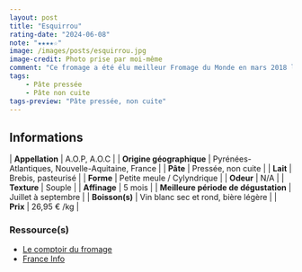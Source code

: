 ```yaml
---
layout: post
title: "Esquirrou"
rating-date: "2024-06-08"
note: "★★★★☆"
image: /images/posts/esquirrou.jpg
image-credit: Photo prise par moi-même
comment: "Ce fromage a été élu meilleur Fromage du Monde en mars 2018 lors de la 32è édition du concours World Championship Cheese Contest aux Etats-Unis. Il s'agit en réalité d'un  petit Ossau-iraty. <br><br> Je vous invite donc à découvrir ma fiche sur l'Ossau-Iraty."
tags:
    - Pâte pressée
    - Pâte non cuite
tags-preview: "Pâte pressée, non cuite"
---
```


## Informations

| **Appellation** | A.O.P, A.O.C |
| **Origine géographique** | Pyrénées-Atlantiques, Nouvelle-Aquitaine, France |
| **Pâte** | Pressée, non cuite |
| **Lait** | Brebis, pasteurisé |
| **Forme** | Petite meule / Cylyndrique |
| **Odeur** | N/A |
| **Texture** | Souple |
| **Affinage** | 5 mois |
| **Meilleure période de dégustation** | Juillet à septembre |
| **Boisson(s)** | Vin blanc sec et rond, bière légère |
| **Prix** | 26,95 € /kg |

### Ressource(s)
* [Le comptoir du fromage](https://www.lecomptoirdufromage.fr/esquirrou/)
* [France Info](https://france3-regions.francetvinfo.fr/nouvelle-aquitaine/pyrenees-atlantiques/esquirrou-du-pays-basque-champion-du-monde-fromages-1442295.html)
